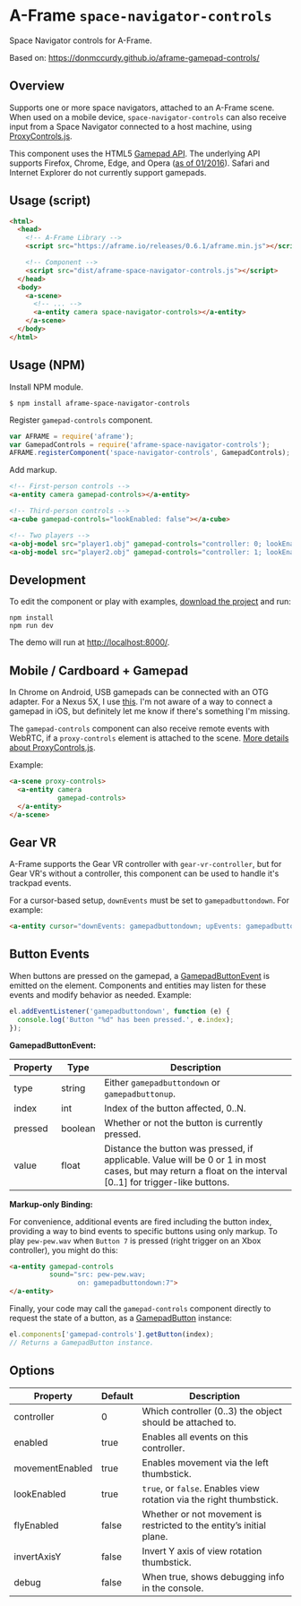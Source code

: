 # A-Frame `space-navigator-controls`

Space Navigator controls for A-Frame.

Based on:
https://donmccurdy.github.io/aframe-gamepad-controls/

## Overview

Supports one or more space navigators, attached to an A-Frame scene. When used on a mobile device, `space-navigator-controls` can also receive input from a Space Navigator connected to a host machine, using [ProxyControls.js](https://proxy-controls.donmccurdy.com).

This component uses the HTML5 [Gamepad API](https://developer.mozilla.org/en-US/docs/Web/API/Gamepad_API). The underlying API supports Firefox, Chrome, Edge, and Opera ([as of 01/2016](http://caniuse.com/#search=gamepad)). Safari and Internet Explorer do not currently support gamepads.

## Usage (script)

```html
<html>
  <head>
    <!-- A-Frame Library -->
    <script src="https://aframe.io/releases/0.6.1/aframe.min.js"></script>

    <!-- Component -->
    <script src="dist/aframe-space-navigator-controls.js"></script>
  </head>
  <body>
    <a-scene>
      <!-- ... -->
      <a-entity camera space-navigator-controls></a-entity>
    </a-scene>
  </body>
</html>
```

## Usage (NPM)

Install NPM module.

```
$ npm install aframe-space-navigator-controls
```

Register `gamepad-controls` component.

```javascript
var AFRAME = require('aframe');
var GamepadControls = require('aframe-space-navigator-controls');
AFRAME.registerComponent('space-navigator-controls', GamepadControls);
```

Add markup.

```html
<!-- First-person controls -->
<a-entity camera gamepad-controls></a-entity>

<!-- Third-person controls -->
<a-cube gamepad-controls="lookEnabled: false"></a-cube>

<!-- Two players -->
<a-obj-model src="player1.obj" gamepad-controls="controller: 0; lookEnabled: false"></a-obj-model>
<a-obj-model src="player2.obj" gamepad-controls="controller: 1; lookEnabled: false"></a-obj-model>
```

## Development

To edit the component or play with examples, [download the project](https://github.com/donmccurdy/aframe-gamepad-controls/archive/master.zip) and run:

```shell
npm install
npm run dev
```

The demo will run at [http://localhost:8000/](http://localhost:8000/).

## Mobile / Cardboard + Gamepad

In Chrome on Android, USB gamepads can be connected with an OTG adapter. For a Nexus 5X, I use [this](http://www.amazon.com/gp/product/B00XHOGEZG). I'm not aware of a way to connect a gamepad in iOS, but definitely let me know if there's something I'm missing.

The `gamepad-controls` component can also receive remote events with WebRTC, if a `proxy-controls` element is attached to the scene. [More details about ProxyControls.js](https://proxy-controls.donmccurdy.com).

Example:

```html
<a-scene proxy-controls>
  <a-entity camera
            gamepad-controls>
  </a-entity>
</a-scene>
```

## Gear VR

A-Frame supports the Gear VR controller with `gear-vr-controller`, but for Gear VR's without a controller, this component can be used to handle it's trackpad events.

For a cursor-based setup, `downEvents` must be set to `gamepadbuttondown`. For example:

```html
<a-entity cursor="downEvents: gamepadbuttondown; upEvents: gamepadbuttonup;"></a-entity>
```

## Button Events

When buttons are pressed on the gamepad, a [GamepadButtonEvent](https://github.com/donmccurdy/aframe-gamepad-controls/blob/master/lib/GamepadButtonEvent.js) is emitted on the element. Components and entities may listen for these events and modify behavior as needed. Example:

```javascript
el.addEventListener('gamepadbuttondown', function (e) {
  console.log('Button "%d" has been pressed.', e.index);
});
```

**GamepadButtonEvent:**

Property | Type    | Description
---------|---------|--------------
type     | string  | Either `gamepadbuttondown` or `gamepadbuttonup`.
index    | int     | Index of the button affected, 0..N.
pressed  | boolean | Whether or not the button is currently pressed.
value    | float   | Distance the button was pressed, if applicable. Value will be 0 or 1 in most cases, but may return a float on the interval [0..1] for trigger-like buttons.

**Markup-only Binding:**

For convenience, additional events are fired including the button index, providing a way to bind events to specific buttons using only markup. To play `pew-pew.wav` when `Button 7` is pressed (right trigger on an Xbox controller), you might do this:

```html
<a-entity gamepad-controls
          sound="src: pew-pew.wav;
                 on: gamepadbuttondown:7">
</a-entity>
```

Finally, your code may call the `gamepad-controls` component directly to request the state of a button, as a [GamepadButton](https://developer.mozilla.org/en-US/docs/Web/API/GamepadButton) instance:

```javascript
el.components['gamepad-controls'].getButton(index);
// Returns a GamepadButton instance.
```

## Options

Property          | Default | Description
------------------|---------|-------------
controller        | 0       | Which controller (0..3) the object should be attached to.
enabled           | true    | Enables all events on this controller.
movementEnabled   | true    | Enables movement via the left thumbstick.
lookEnabled       | true    | `true`, or `false`. Enables view rotation via the right thumbstick.
flyEnabled        | false   | Whether or not movement is restricted to the entity’s initial plane.
invertAxisY       | false   | Invert Y axis of view rotation thumbstick.
debug             | false   | When true, shows debugging info in the console.
